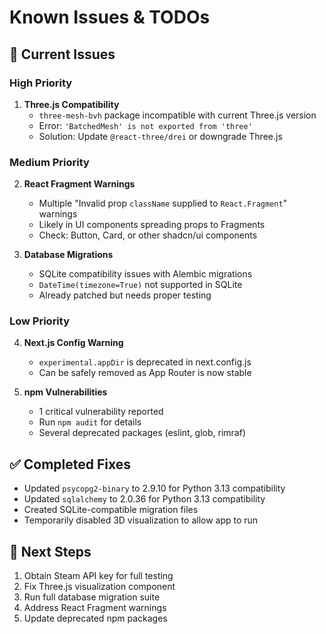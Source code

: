# Known Issues & TODOs

## 🐛 Current Issues

### High Priority
1. **Three.js Compatibility** 
   - `three-mesh-bvh` package incompatible with current Three.js version
   - Error: `'BatchedMesh' is not exported from 'three'`
   - Solution: Update `@react-three/drei` or downgrade Three.js

### Medium Priority
2. **React Fragment Warnings**
   - Multiple "Invalid prop `className` supplied to `React.Fragment`" warnings
   - Likely in UI components spreading props to Fragments
   - Check: Button, Card, or other shadcn/ui components

3. **Database Migrations**
   - SQLite compatibility issues with Alembic migrations
   - `DateTime(timezone=True)` not supported in SQLite
   - Already patched but needs proper testing

### Low Priority
4. **Next.js Config Warning**
   - `experimental.appDir` is deprecated in next.config.js
   - Can be safely removed as App Router is now stable

5. **npm Vulnerabilities**
   - 1 critical vulnerability reported
   - Run `npm audit` for details
   - Several deprecated packages (eslint, glob, rimraf)

## ✅ Completed Fixes
- Updated `psycopg2-binary` to 2.9.10 for Python 3.13 compatibility
- Updated `sqlalchemy` to 2.0.36 for Python 3.13 compatibility
- Created SQLite-compatible migration files
- Temporarily disabled 3D visualization to allow app to run

## 📝 Next Steps
1. Obtain Steam API key for full testing
2. Fix Three.js visualization component
3. Run full database migration suite
4. Address React Fragment warnings
5. Update deprecated npm packages